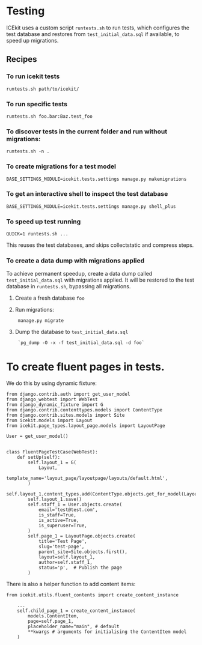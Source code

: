 # Testing

ICEkit uses a custom script `runtests.sh` to run tests, which configures the
test database and restores from `test_initial_data.sql` if available,
 to speed up migrations.

## Recipes

### To run icekit tests

    runtests.sh path/to/icekit/

### To run specific tests

    runtests.sh foo.bar:Baz.test_foo

### To discover tests in the current folder and run without migrations:

    runtests.sh -n .

### To create migrations for a test model

    BASE_SETTINGS_MODULE=icekit.tests.settings manage.py makemigrations

### To get an interactive shell to inspect the test database

    BASE_SETTINGS_MODULE=icekit.tests.settings manage.py shell_plus

### To speed up test running

    QUICK=1 runtests.sh ...

This reuses the test databases, and skips collectstatic and compress steps.

### To create a data dump with migrations applied

To achieve permanent speedup, create a data dump called `test_initial_data.sql`
with migrations applied. It will be restored to the test database in
`runtests.sh`, bypassing all migrations.

1. Create a fresh database `foo`
2. Run migrations:

        manage.py migrate

3. Dump the database to `test_initial_data.sql`

        `pg_dump -O -x -f test_initial_data.sql -d foo`


# To create fluent pages in tests.

We do this by using dynamic fixture:

    from django.contrib.auth import get_user_model
    from django_webtest import WebTest
    from django_dynamic_fixture import G
    from django.contrib.contenttypes.models import ContentType
    from django.contrib.sites.models import Site
    from icekit.models import Layout
    from icekit.page_types.layout_page.models import LayoutPage

    User = get_user_model()


    class FluentPageTestCase(WebTest):
        def setUp(self):
            self.layout_1 = G(
                Layout,
                template_name='layout_page/layoutpage/layouts/default.html',
            )
            self.layout_1.content_types.add(ContentType.objects.get_for_model(LayoutPage))
            self.layout_1.save()
            self.staff_1 = User.objects.create(
                email='test@test.com',
                is_staff=True,
                is_active=True,
                is_superuser=True,
            )
            self.page_1 = LayoutPage.objects.create(
                title='Test Page',
                slug='test-page',
                parent_site=Site.objects.first(),
                layout=self.layout_1,
                author=self.staff_1,
                status='p',  # Publish the page
            )


There is also a helper function to add content items:

    from icekit.utils.fluent_contents import create_content_instance

        ...
        self.child_page_1 = create_content_instance(
            models.ContentItem,
            page=self.page_1,
            placeholder_name="main", # default
            **kwargs # arguments for initialising the ContentItem model
        )

